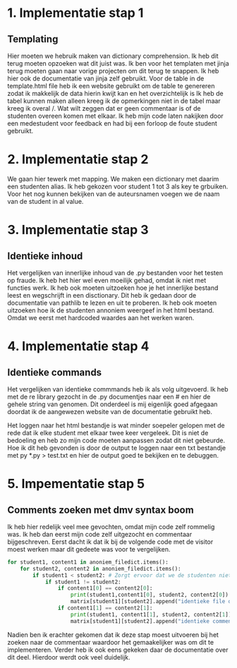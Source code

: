 # 1. Implementatie stap 1

## Templating

Hier moeten we hebruik maken van dictionary comprehension. Ik heb dit terug moeten opzoeken wat dit juist was.
Ik ben voor het templaten met jinja terug moeten gaan naar vorige projecten om dit terug te snappen. Ik heb hier ook de documentatie van jinja zelf gebruikt.
Voor de table in de template.html file heb ik een website gebruikt om de table te genereren zodat ik makkelijk de data hierin kwijt kan en het overzichtelijk is
Ik heb de tabel kunnen maken alleen kreeg ik de opmerkingen niet in de tabel maar kreeg ik overal /. Wat wilt zeggen dat er geen commentaar is of de studenten overeen komen met elkaar. Ik heb mijn code laten nakijken door een medestudent voor feedback en had bij een forloop de foute student gebruikt.

# 2. Implementatie stap 2

We gaan hier tewerk met mapping. We maken een dictionary met daarim een studenten alias. Ik heb gekozen voor student 1 tot 3 als key te grbuiken. Voor het nog kunnen bekijken van de auteursnamen voegen we de naam van de student in al value.

# 3. Implementatie stap 3

## Identieke inhoud

Het vergelijken van innerlijke inhoud van de .py bestanden voor het testen op fraude.
Ik heb het hier wel even moeilijk gehad, omdat ik niet met functies werk. Ik heb ook moeten uitzoeken hoe je het innerlijke bestand leest en wegschrijft in een disctionary. Dit heb ik gedaan door de documentatie van pathlib te lezen en uit te proberen. Ik heb ook moeten uitzoeken hoe ik de studenten annoniem weergeef in het html bestand. Omdat we eerst met hardcoded waardes aan het werken waren.

# 4. Implementatie stap 4

## Identieke commands

Het vergelijken van identieke commmands heb ik als volg uitgevoerd. Ik heb met de re library gezocht in de .py documentjes naar een # en hier de gehele string van genomen. Dit onderdeel is mij eigenlijk goed afgegaan doordat ik de aangewezen website van de documentatie gebruikt heb.

Het loggen naar het html bestandje is wat minder soepeler gelopen met de rede dat ik elke student met elkaar twee keer vergeleek. Dit is niet de bedoeling en heb zo mijn code moeten aanpassen zodat dit niet gebeurde. Hoe ik dit heb gevonden is door de output te loggen naar een txt bestandje met py \*.py > test.txt en hier de output goed te bekijken en te debuggen.

# 5. Impementatie stap 5

## Comments zoeken met dmv syntax boom

Ik heb hier redelijk veel mee gevochten, omdat mijn code zelf rommelig was. Ik heb dan eerst mijn code zelf uitgezocht en commentaar bijgeschreven. Eerst dacht ik dat ik bij de volgende code met de visitor moest werken maar dit gedeete was voor te vergelijken.

```python
for student1, content1 in anoniem_filedict.items():
    for student2, content2 in anoniem_filedict.items():
        if student1 < student2: # Zorgt ervoor dat we de studenten niet meerdere keren nakijken
            if student1 != student2:
                if content1[0] == content2[0]:
                    print(student1,content1[0], student2, content2[0])
                    matrix[student1][student2].append("identieke file opdracht.py")
                if content1[1] == content2[1]:
                    print(student1, content1[1], student2, content2[1])
                    matrix[student1][student2].append("identieke commentaar")

```

Nadien ben ik erachter gekomen dat ik deze stap moest uitvoeren bij het zoeken naar de commentaar waardoor het gemaakelijker was om dit te implementeren. Verder heb ik ook eens gekeken daar de documentatie over dit deel. Hierdoor werdt ook veel duidelijk.
